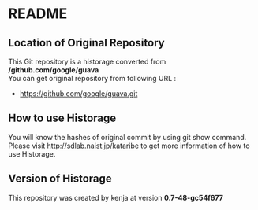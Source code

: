 # README
## Location of Original Repository
This Git repository is a historage converted from **/github.com/google/guava**  
You can get original repository from following URL :

- https://github.com/google/guava.git

## How to use Historage
You will know the hashes of original commit by using git show command.  
Please visit <http://sdlab.naist.jp/kataribe> to get more information of how to use Historage.

## Version of Historage
This repository was created by kenja at version **0.7-48-gc54f677**
